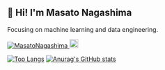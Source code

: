 ## 👋 Hi! I'm Masato Nagashima
Focusing on machine learning and data engineering.

<p align="left"> 
  <a href="https://github.com/MasatoNagashima/MasatoNagashima/">
    <img src="https://komarev.com/ghpvc/?username=MasatoNagashima" alt="MasatoNagashima" />
  </a>
  <!-- <a href="http://twitter.com/MasatoN_ja">
    <img height="20" src="https://img.shields.io/twitter/follow/MasatoN_ja?label=Twitter&logo=twitter&style=flat" />
  </a> -->
  <a href="https://github.com/MasatoNagashima">
    <img height="20" src="https://img.shields.io/github/followers/MasatoNagashima?label=follow&logo=github&style=flat" />
  </a>
</p>

[![Top Langs](https://github-readme-stats.vercel.app/api/top-langs/?username=MasatoNagashima&hide=jupyter%20notebook,html)](https://github.com/anuraghazra/github-readme-stats)
[![Anurag's GitHub stats](https://github-readme-stats.vercel.app/api?username=MasatoNagashima&line_height=40&count_private=true&show_icons=true&theme=tokyonight)](https://github.com/anuraghazra/github-readme-stats)